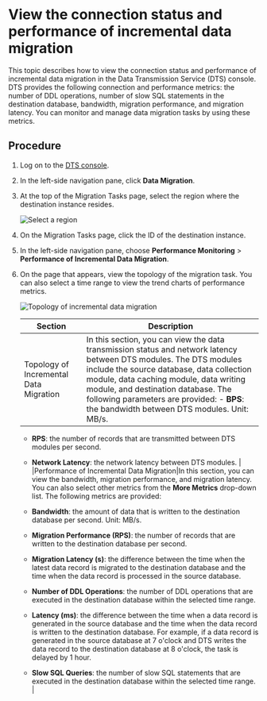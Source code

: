 # View the connection status and performance of incremental data migration

This topic describes how to view the connection status and performance of incremental data migration in the Data Transmission Service \(DTS\) console. DTS provides the following connection and performance metrics: the number of DDL operations, number of slow SQL statements in the destination database, bandwidth, migration performance, and migration latency. You can monitor and manage data migration tasks by using these metrics.

## Procedure

1.  Log on to the [DTS console](https://dts-intl.console.aliyun.com/).

2.  In the left-side navigation pane, click **Data Migration**.

3.  At the top of the Migration Tasks page, select the region where the destination instance resides.

    ![Select a region](https://static-aliyun-doc.oss-cn-hangzhou.aliyuncs.com/assets/img/en-US/9840359951/p50439.png)

4.  On the Migration Tasks page, click the ID of the destination instance.

5.  In the left-side navigation pane, choose **Performance Monitoring** \> **Performance of Incremental Data Migration**.

6.  On the page that appears, view the topology of the migration task. You can also select a time range to view the trend charts of performance metrics.

    ![Topology of incremental data migration](https://static-aliyun-doc.oss-cn-hangzhou.aliyuncs.com/assets/img/en-US/4302973061/p129679.png)

    |Section|Description|
    |-------|-----------|
    |Topology of Incremental Data Migration|In this section, you can view the data transmission status and network latency between DTS modules. The DTS modules include the source database, data collection module, data caching module, data writing module, and destination database. The following parameters are provided:     -   **BPS**: the bandwidth between DTS modules. Unit: MB/s.
    -   **RPS**: the number of records that are transmitted between DTS modules per second.
    -   **Network Latency**: the network latency between DTS modules. |
    |Performance of Incremental Data Migration|In this section, you can view the bandwidth, migration performance, and migration latency. You can also select other metrics from the **More Metrics** drop-down list. The following metrics are provided:

     -   **Bandwidth**: the amount of data that is written to the destination database per second. Unit: MB/s.
    -   **Migration Performance \(RPS\)**: the number of records that are written to the destination database per second.
    -   **Migration Latency \(s\)**: the difference between the time when the latest data record is migrated to the destination database and the time when the data record is processed in the source database.
    -   **Number of DDL Operations**: the number of DDL operations that are executed in the destination database within the selected time range.
    -   **Latency \(ms\)**: the difference between the time when a data record is generated in the source database and the time when the data record is written to the destination database. For example, if a data record is generated in the source database at 7 o'clock and DTS writes the data record to the destination database at 8 o'clock, the task is delayed by 1 hour.
    -   **Slow SQL Queries**: the number of slow SQL statements that are executed in the destination database within the selected time range. |



